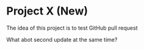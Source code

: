 # Project X (New)

The idea of this project is to test GitHub pull request

What abot second update at the same time?

